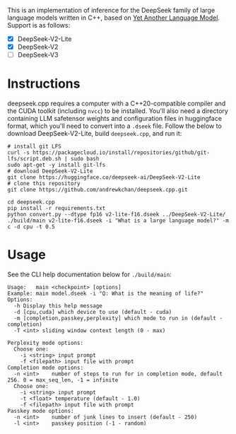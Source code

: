 This is an implementation of inference for the DeepSeek family of large language models written in C++, based on [Yet Another Language Model](https://github.com/andrewkchan/yalm). Support is as follows:
- [X] DeepSeek-V2-Lite
- [X] DeepSeek-V2
- [ ] DeepSeek-V3

# Instructions

deepseek.cpp requires a computer with a C++20-compatible compiler and the CUDA toolkit (including `nvcc`) to be installed. You'll also need a directory containing LLM safetensor weights and configuration files in huggingface format, which you'll need to convert into a `.dseek` file. Follow the below to download DeepSeek-V2-Lite, build `deepseek.cpp`, and run it:

```
# install git LFS
curl -s https://packagecloud.io/install/repositories/github/git-lfs/script.deb.sh | sudo bash
sudo apt-get -y install git-lfs
# download DeepSeek-V2-Lite
git clone https://huggingface.co/deepseek-ai/DeepSeek-V2-Lite
# clone this repository
git clone https://github.com/andrewkchan/deepseek.cpp.git

cd deepseek.cpp
pip install -r requirements.txt
python convert.py --dtype fp16 v2-lite-f16.dseek ../DeepSeek-V2-Lite/
./build/main v2-lite-f16.dseek -i "What is a large language model?" -m c -d cpu -t 0.5
```

# Usage

See the CLI help documentation below for `./build/main`:

```
Usage:   main <checkpoint> [options]
Example: main model.dseek -i "Q: What is the meaning of life?"
Options:
  -h Display this help message
  -d [cpu,cuda] which device to use (default - cuda)
  -m [completion,passkey,perplexity] which mode to run in (default - completion)
  -T <int> sliding window context length (0 - max)

Perplexity mode options:
  Choose one:
    -i <string> input prompt
    -f <filepath> input file with prompt
Completion mode options:
  -n <int>    number of steps to run for in completion mode, default 256. 0 = max_seq_len, -1 = infinite
  Choose one:
    -i <string> input prompt
    -t <float> temperature (default - 1.0)
    -f <filepath> input file with prompt
Passkey mode options:
  -n <int>    number of junk lines to insert (default - 250)
  -l <int>    passkey position (-1 - random)
```
